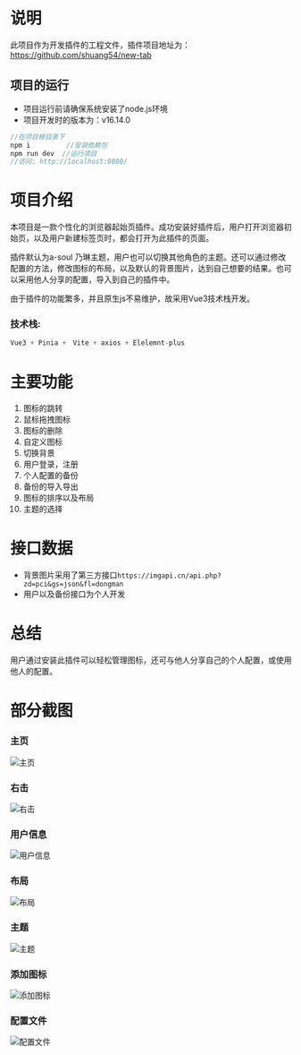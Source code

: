 
# 说明
此项目作为开发插件的工程文件，插件项目地址为：https://github.com/shuang54/new-tab

## 项目的运行

- 项目运行前请确保系统安装了node.js环境
- 项目开发时的版本为：v16.14.0
```js
//在项目根目录下
npm i         //安装依赖包
npm run dev  //运行项目
//访问: http://localhost:8080/
```

# 项目介绍
本项目是一款个性化的浏览器起始页插件。成功安装好插件后，用户打开浏览器初始页，以及用户新建标签页时，都会打开为此插件的页面。

插件默认为a-soul 乃琳主题，用户也可以切换其他角色的主题。还可以通过修改配置的方法，修改图标的布局，以及默认的背景图片，达到自己想要的结果。也可以采用他人分享的配置，导入到自己的插件中。

由于插件的功能繁多，并且原生js不易维护，故采用Vue3技术栈开发。
### 技术栈:
```js
Vue3 + Pinia +　Vite + axios + Elelemnt-plus
```
# 主要功能
  1. 图标的跳转
  2. 鼠标拖拽图标
  3. 图标的删除
  4. 自定义图标
  5. 切换背景
  6. 用户登录，注册
  7. 个人配置的备份
  8. 备份的导入导出
  9. 图标的排序以及布局
  10. 主题的选择

# 接口数据
- 背景图片采用了第三方接口`https://imgapi.cn/api.php?zd=pci&gs=json&fl=dongman`
- 用户以及备份接口为个人开发

# 总结
用户通过安装此插件可以轻松管理图标，还可与他人分享自己的个人配置，或使用他人的配置。


# 部分截图
### 主页
![主页](http://niu.foogeoo.ltd/public/%E9%A6%96%E9%A1%B5.png)
### 右击
![右击](http://niu.foogeoo.ltd/public%2F%E5%8F%B3%E5%87%BB.png)
### 用户信息
![用户信息](http://niu.foogeoo.ltd/public%2F%E7%94%A8%E6%88%B7%E4%BF%A1%E6%81%AF.png)
### 布局
![布局](http://niu.foogeoo.ltd/public/%E5%B8%83%E5%B1%80.png)
### 主题
![主题](http://niu.foogeoo.ltd/public/%E4%B8%BB%E9%A2%98.png)
### 添加图标
![添加图标](http://niu.foogeoo.ltd/public/%E6%B7%BB%E5%8A%A0%E5%9B%BE%E6%A0%87.png)
### 配置文件
![配置文件](http://niu.foogeoo.ltd/public/%E9%85%8D%E7%BD%AE%E6%96%87%E4%BB%B6.png)

